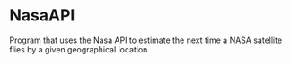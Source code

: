 # NasaAPI
Program that uses the Nasa API to estimate the next time a NASA satellite flies by a given geographical location
